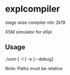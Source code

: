 # explcompiler
stage wise compiler nitc 2k19


XSM simulator for eXpl

Usage 
----------



 ./xsm [ -l <path to library> ] -e <path to program> [--debug]

Note: Paths must be relative
